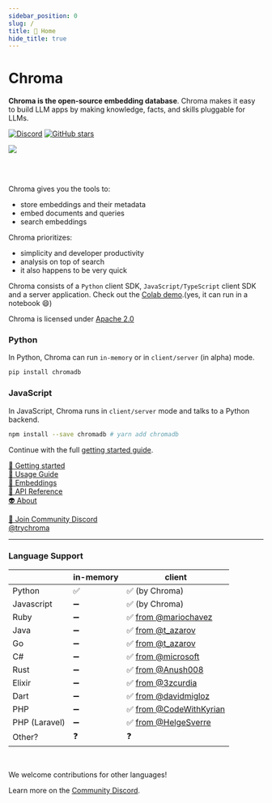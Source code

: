 ```yaml
---
sidebar_position: 0
slug: /
title: 🏡 Home
hide_title: true
---
```


# Chroma

**Chroma is the open-source embedding database**. Chroma makes it easy to build LLM apps by making knowledge, facts, and skills pluggable for LLMs.

[![Discord](https://img.shields.io/discord/1073293645303795742)](https://discord.gg/MMeYNTmh3x)
[![GitHub stars](https://img.shields.io/github/stars/chroma-core/chroma.svg?style=social&label=Star&maxAge=2400)](https://GitHub.com/chroma-core/chroma/stargazers/)


<img src="/img/hrm4.svg" />

<br/><br/>

Chroma gives you the tools to:

- store embeddings and their metadata
- embed documents and queries
- search embeddings

Chroma prioritizes:

- simplicity and developer productivity
- analysis on top of search
- it also happens to be very quick

Chroma consists of a `Python` client SDK, `JavaScript/TypeScript` client SDK and a server application. Check out the [Colab demo](https://colab.research.google.com/drive/1QEzFyqnoFxq7LUGyP1vzR4iLt9PpCDXv?usp=sharing).(yes, it can run in a notebook 😄)

Chroma is licensed under [Apache 2.0](https://github.com/chroma-core/chroma/blob/main/LICENSE)

### Python
In Python, Chroma can run `in-memory` or in `client/server` (in alpha) mode.
```bash
pip install chromadb
```

### JavaScript
In JavaScript, Chroma runs in `client/server` mode and talks to a Python backend.
```bash
npm install --save chromadb # yarn add chromadb
```


Continue with the full [getting started guide](./getting-started.md).

[🔑 Getting started](./getting-started.md)<br/>
[🧪 Usage Guide](./usage-guide.md)<br/>
[🧬 Embeddings](./embeddings.md)<br />
[📄 API Reference](./api-reference.md)<br/>
[👽 About](./about.md)<br/>

[💬 Join Community Discord](https://discord.gg/MMeYNTmh3x) <br/>
[@trychroma](https://twitter.com/trychroma) 


***

### Language Support

<div class="special_table"></div>

|              | in-memory | client |
|--------------|-----------|---------------|
| Python       | ✅        | ✅ (by Chroma)           |
| Javascript   | ➖        | ✅ (by Chroma)          |
| Ruby   | ➖        | ✅ [from @mariochavez](https://github.com/mariochavez/chroma)           |
| Java | ➖  | ✅ [from @t_azarov](https://github.com/amikos-tech/chromadb-java-client) |
| Go | ➖  | ✅ [from @t_azarov](https://github.com/amikos-tech/chroma-go) |
| C#   | ➖        | ✅ [from @microsoft](https://github.com/microsoft/semantic-kernel/tree/main/dotnet/src/Connectors/Connectors.Memory.Chroma)       |
| Rust | ➖ | ✅ [from @Anush008](https://crates.io/crates/chromadb) |
| Elixir | ➖ | ✅ [from @3zcurdia](https://hex.pm/packages/chroma/) |
| Dart | ➖ | ✅ [from @davidmigloz](https://pub.dev/packages/chromadb) |
| PHP | ➖ | ✅ [from @CodeWithKyrian](https://github.com/CodeWithKyrian/chromadb-php) |
| PHP (Laravel) | ➖ | ✅ [from @HelgeSverre](https://github.com/helgeSverre/chromadb)                                                            |
| Other?       | ❓    | ❓            |

<br/>

We welcome contributions for other languages! 

Learn more on the [Community Discord](https://discord.gg/MMeYNTmh3x). 
